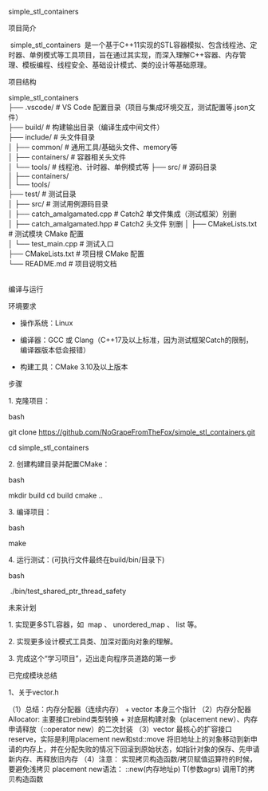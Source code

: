simple_stl_containers
 
项目简介
 
 simple_stl_containers  是一个基于C++11实现的STL容器模拟、包含线程池、定时器、单例模式等工具项目，旨在通过其实现，而深入理解C++容器、内存管理、模板编程、线程安全、基础设计模式、类的设计等基础原理。
 
项目结构
  
simple_stl_containers  
├── .vscode/          # VS Code 配置目录（项目与集成环境交互，测试配置等.json文件）  
├── build/            # 构建输出目录（编译生成中间文件）  
├── include/          # 头文件目录  
│   ├── common/       # 通用工具/基础头文件、memory等  
│   ├── containers/   # 容器相关头文件   
│   └── tools/        # 线程池、计时器、单例模式等
├── src/              # 源码目录  
│   ├── containers/    
│   └── tools/          
├── test/             # 测试目录  
│   ├── src/          # 测试用例源码目录  
│   ├── catch_amalgamated.cpp # Catch2 单文件集成（测试框架）别删  
│   ├── catch_amalgamated.hpp # Catch2 头文件  别删
│   ├── CMakeLists.txt        # 测试模块 CMake 配置  
│   └── test_main.cpp         # 测试入口  
├── CMakeLists.txt    # 项目根 CMake 配置  
└── README.md         # 项目说明文档  
 
 
编译与运行
 
环境要求
 
- 操作系统：Linux

- 编译器：GCC 或 Clang（C++17及以上标准，因为测试框架Catch的限制，编译器版本低会报错）

- 构建工具：CMake 3.10及以上版本
 
步骤
 
1. 克隆项目：
 
bash
  
git clone https://github.com/NoGrapeFromTheFox/simple_stl_containers.git

cd simple_stl_containers
 
 
2. 创建构建目录并配置CMake：
 
bash
  
mkdir build
cd build
cmake ..
 
 
3. 编译项目：
 
bash
  
make
 
 
4. 运行测试：(可执行文件最终在build/bin/目录下)
 
bash

 ./bin/test_shared_ptr_thread_safety
 
未来计划
 
1. 实现更多STL容器，如  map 、 unordered_map 、 list 等。

2. 实现更多设计模式工具类、加深对面向对象的理解。

3. 完成这个“学习项目”，迈出走向程序员道路的第一步

已完成模块总结

1、关于vector.h

（1）总结：内存分配器（连续内存） + vector 本身三个指针
（2）内存分配器Allocator: 主要接口rebind类型转换 + 对底层构建对象（placement new）、内存申请释放（::operator new）的二次封装
（3）vector 最核心的扩容接口reserve，实际是利用placement new和std::move 将旧地址上的对象移动到新申请的内存上，并在分配失败的情况下回滚到原始状态，如指针对象的保存、先申请新内存、再释放旧内存
（4）注意： 实现拷贝构造函数/拷贝赋值运算符的时候，要避免浅拷贝
placement new语法： ::new(内存地址p) T(参数agrs) 调用T的拷贝构造函数
